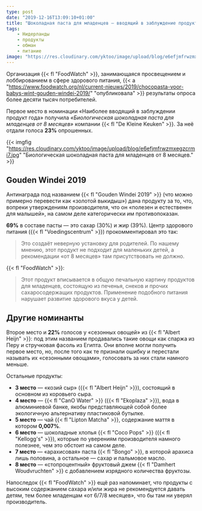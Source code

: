 ```yaml
---
type: post
date: "2019-12-16T13:09:10+01:00"
title: "Шоколадная паста для младенцев — вводящий в заблуждение продукт года"
tags:
    - Нидерланды
    - продукты
    - обман
    - питание
image: "https://res.cloudinary.com/yktoo/image/upload/blog/e6efjmfrwzmxegzcrmi7.jpg"
---
```


Организация {{< fl "FoodWatch" >}}, занимающаяся просвещением и лоббированием в сфере здорового питания, {{< a "https://www.foodwatch.org/nl/current-nieuws/2019/chocopasta-voor-babys-wint-gouden-windei-2019/" "опубликовала" >}} результаты опроса более десяти тысяч потребителей.

Первое место в номинации «Наиболее вводящий в заблуждении продукт года» получила *«Биологическая шоколадная паста для младенцев от 8 месяцев»* компании {{< fl "De Kleine Keuken" >}}. За неё отдали голоса **23%** опрошенных.

<!--more-->

{{< imgfig "https://res.cloudinary.com/yktoo/image/upload/blog/e6efjmfrwzmxegzcrmi7.jpg" "Биологическая шоколадная паста для младенцев от 8 месяцев." >}}

## Gouden Windei 2019

Антинаграда под названием {{< fl "Gouden Windei 2019" >}} (что можно примерно перевести как «золотой выкидыш») дана продукту за то, что, вопреки утверждениям производителя, что он «полезен и естественен для малышей», на самом деле категорически им противопоказан.

**69%** в составе пасты — это сахар (30%) и жир (39%). Центр здорового питания ({{< fl "Voedingscentrum" >}}) прокомментировал это так:

> Это создаёт неверную установку для родителей. По нашему мнению, этот продукт не подходит для маленьких детей, а рекомендации «от 8 месяцев» там присутствовать не должно.

{{< fl "FoodWatch" >}}:

> Этот продукт вписывается в общую печальную картину продуктов для младенцев, состоящую из печенья, снеков и прочих сахаросодержащих продуктов. Применение подобного питания нарушает развитие здорового вкуса у детей.

## Другие номинанты

Второе место и **22%** голосов у «сезонных овощей» из {{< fl "Albert Heijn" >}}: под этим названием продавались такие овощи как спаржа из Перу и стручковая фасоль из Египта. Они вполне могли получить первое место, но, после того как те признали ошибку и перестали называть их «сезонными овощами», голосовать за них стали намного меньше.

Остальные продукты:

* **3 место** — «козий сыр» ({{< fl "Albert Heijn" >}}), состоящий в основном из коровьего сыра.
* **4 место** — {{< fl "CanO Water" >}} ({{< fl "Ekoplaza" >}}), вода в алюминиевой банке, якобы представляющей собой более экологичную альтернативу пластиковой бутылке.
* **5 место** — чай {{< fl "Lipton Matcha" >}}, содержание маття в котором **0,007%**.
* **6 место** — шоколадные хлопья {{< fl "Coco Pops" >}} ({{< fl "Kellogg's" >}}), которые по уверениям производителя намного полезнее, чем это обстоит на самом деле.
* **7 место** — «арахисовая» паста {{< fl "Bongo" >}}, в которой арахиса лишь половина, а остальное — сахар и пальмовое масло.
* **8 место** — «стопроцентный» фруктовый джем {{< fl "Damhert Woudvruchten" >}} с добавлением изрядного количества фруктозы.

Напоследок {{< fl "FoodWatch" >}} ещё раз напоминает, что продукты с высоким содержанием сахара и/или жира не рекомендуется давать детям, тем более младенцам «от 6/7/8 месяцев», что бы там ни уверял производитель.